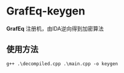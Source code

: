 # GrafEq-keygen

**GrafEq** 注册机，由IDA逆向得到加密算法

## 使用方法

```
g++ .\decompiled.cpp .\main.cpp -o keygen
```
